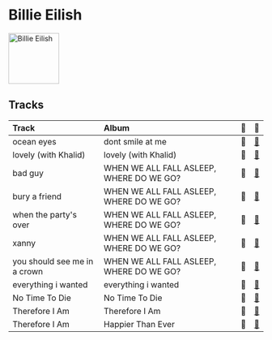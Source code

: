
# Billie Eilish


<img src="https://i.scdn.co/image/ab6761610000e5ebd8b9980db67272cb4d2c3daf" alt="Billie Eilish" width="100" />

## Tracks

| Track                        | Album                                    | 💚   | 🔗                                                          |
|:-----------------------------|:-----------------------------------------|:----|:-----------------------------------------------------------|
| ocean eyes                   | dont smile at me                         | 💚   | [🔗](https://open.spotify.com/track/7hDVYcQq6MxkdJGweuCtl9) |
| lovely (with Khalid)         | lovely (with Khalid)                     | 💚   | [🔗](https://open.spotify.com/track/0u2P5u6lvoDfwTYjAADbn4) |
| bad guy                      | WHEN WE ALL FALL ASLEEP, WHERE DO WE GO? | 💚   | [🔗](https://open.spotify.com/track/2Fxmhks0bxGSBdJ92vM42m) |
| bury a friend                | WHEN WE ALL FALL ASLEEP, WHERE DO WE GO? | 💚   | [🔗](https://open.spotify.com/track/4SSnFejRGlZikf02HLewEF) |
| when the party's over        | WHEN WE ALL FALL ASLEEP, WHERE DO WE GO? | 💚   | [🔗](https://open.spotify.com/track/43zdsphuZLzwA9k4DJhU0I) |
| xanny                        | WHEN WE ALL FALL ASLEEP, WHERE DO WE GO? | 💚   | [🔗](https://open.spotify.com/track/4QIo4oxwzzafcBWkKjDpXY) |
| you should see me in a crown | WHEN WE ALL FALL ASLEEP, WHERE DO WE GO? | 💚   | [🔗](https://open.spotify.com/track/3XF5xLJHOQQRbWya6hBp7d) |
| everything i wanted          | everything i wanted                      | 💚   | [🔗](https://open.spotify.com/track/3ZCTVFBt2Brf31RLEnCkWJ) |
| No Time To Die               | No Time To Die                           | 💚   | [🔗](https://open.spotify.com/track/73SpzrcaHk0RQPFP73vqVR) |
| Therefore I Am               | Therefore I Am                           | 💚   | [🔗](https://open.spotify.com/track/54bFM56PmE4YLRnqpW6Tha) |
| Therefore I Am               | Happier Than Ever                        | 💚   | [🔗](https://open.spotify.com/track/20R4HfKloPKgXDqU7UKk3x) |